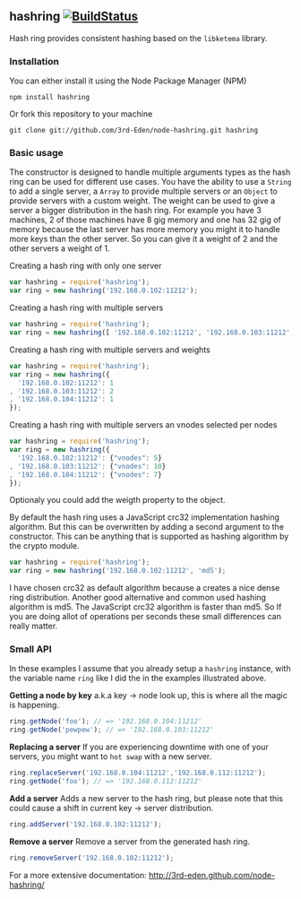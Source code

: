 ## hashring [![BuildStatus](https://secure.travis-ci.org/3rd-Eden/node-hashring.png)](http://travis-ci.org/3rd-Eden/node-hashring)

Hash ring provides consistent hashing based on the `libketema` library.

### Installation

You can either install it using the Node Package Manager (NPM)

    npm install hashring

Or fork this repository to your machine

    git clone git://github.com/3rd-Eden/node-hashring.git hashring

### Basic usage

The constructor is designed to handle multiple arguments types as the hash ring
can be used for different use cases. You have the ability to use a `String` to
add a single server, a `Array` to provide multiple servers or an `Object` to
provide servers with a custom weight. The weight can be used to give a server a
bigger distribution in the hash ring. For example you have 3 machines, 2 of
those machines have 8 gig memory and one has 32 gig of memory because the last
server has more memory you might it to handle more keys than the other server.
So you can give it a weight of 2 and the other servers a weight of 1.

Creating a hash ring with only one server

``` javascript
var hashring = require('hashring');
var ring = new hashring('192.168.0.102:11212');
```

Creating a hash ring with multiple servers

``` javascript
var hashring = require('hashring');
var ring = new hashring([ '192.168.0.102:11212', '192.168.0.103:11212', '192.168.0.104:11212']);
```

Creating a hash ring with multiple servers and weights

``` javascript
var hashring = require('hashring');
var ring = new hashring({
  '192.168.0.102:11212': 1
, '192.168.0.103:11212': 2
, '192.168.0.104:11212': 1
});
```

Creating a hash ring with multiple servers an vnodes selected per nodes

``` javascript
var hashring = require('hashring');
var ring = new hashring({
  '192.168.0.102:11212': {"vnodes": 5}
, '192.168.0.103:11212': {"vnodes": 10}
, '192.168.0.104:11212': {"vnodes": 7}
});
```
Optionaly you could add the weigth property to the object.

By default the hash ring uses a JavaScript crc32 implementation hashing
algorithm. But this can be overwritten by adding a second argument to the
constructor. This can be anything that is supported as hashing algorithm by the
crypto module.

``` javascript
var hashring = require('hashring');
var ring = new hashring('192.168.0.102:11212', 'md5');
```

I have chosen crc32 as default algorithm because a creates a nice dense ring
distribution. Another good alternative and common used hashing algorithm is md5.
The JavaScript crc32 algorithm is faster than md5. So If you are doing allot of
operations per seconds these small differences can really matter.

### Small API

In these examples I assume that you already setup a `hashring` instance, with
the variable name `ring` like I did the in the examples illustrated above.

**Getting a node by key**
a.k.a key -> node look up, this is where all the magic is happening.

``` javascript
ring.getNode('foo'); // => '192.168.0.104:11212'
ring.getNode('pewpew'); // => '192.168.0.103:11212'
```

**Replacing a server**
If you are experiencing downtime with one of your servers, you might want to
`hot swap` with a new server.

``` javascript
ring.replaceServer('192.168.0.104:11212','192.168.0.112:11212');
ring.getNode('foo'); // => '192.168.0.112:11212'
```

**Add a server**
Adds a new server to the hash ring, but please note that this could cause a
shift in current key -> server distribution.

``` javascript
ring.addServer('192.168.0.102:11212');
```

**Remove a server**
Remove a server from the generated hash ring.

``` javascript
ring.removeServer('192.168.0.102:11212');
```

For a more extensive documentation: http://3rd-eden.github.com/node-hashring/
